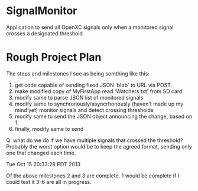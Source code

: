 SignalMonitor
=============

Application to send all OpenXC signals only when a monitored signal crosses a designated threshold.

Rough Project Plan
==================

The steps and milestones I see as being somthing like this:

1) get code capable of sending fixed JSON 'blob' to URL via POST.
2) make modified copy of MyFirstApp read 'Watchers.txt' from SD card
3) modify same to parse JSON list of monitored signals
4) modify same to synchronously/asyncrhonously (haven't made up my mind yet) monitor signals and detect crossing thresholds
5) modify same to send the JSON object announcing the change, based on 1.
6) finally, modify same to send 

Q: what do we do if we have multiple signals that crossed the
threshold? Probably the worst option would be to keep the agreed
format, sending only one that changed each time.

Tue Oct 15 20:33:28 PDT 2013

Of the above milestones 2 and 3 are complete. 1 would be complete if I
could test it 3-6 are all in progress.




